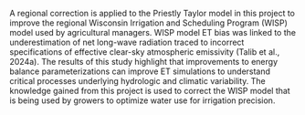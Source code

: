 A regional correction is applied to the Priestly Taylor model in this project to improve the regional Wisconsin Irrigation and Scheduling Program (WISP) model used by agricultural managers. WISP model ET bias was linked to the underestimation of net long-wave radiation traced to incorrect specifications of effective clear-sky atmospheric emissivity (Talib et al., 2024a). The results of this study highlight that improvements to energy balance parameterizations can improve ET simulations to understand critical processes underlying hydrologic and climatic variability. The knowledge gained from this project is used to correct the WISP model that is being used by growers to optimize water use for irrigation precision. 
